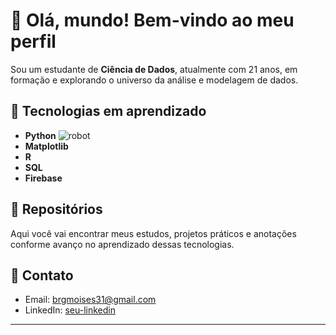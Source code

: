 # 👋 Olá, mundo! Bem-vindo ao meu perfil

Sou um estudante de **Ciência de Dados**, atualmente com 21 anos, em formação e explorando o universo da análise e modelagem de dados.

## 🧠 Tecnologias em aprendizado

- **Python**                                                                                                                          ![robot](https://i.pinimg.com/originals/9d/20/81/9d2081e7da1b4bf1ddb3adfe58f2ee03.gif)
- **Matplotlib** 
- **R**                                                  
- **SQL** 
- **Firebase** 

## 📁 Repositórios

Aqui você vai encontrar meus estudos, projetos práticos e anotações conforme avanço no aprendizado dessas tecnologias.

## 🔗 Contato

- Email: brgmoises31@gmail.com    
- LinkedIn: [seu-linkedin](https://www.linkedin.com/in/mois%C3%A9s-braga-3128b2335/)

---
